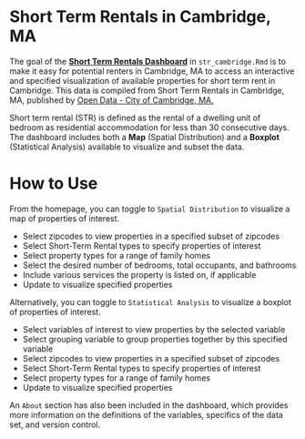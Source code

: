 # Short Term Rentals in Cambridge, MA

The goal of the [**Short Term Rentals Dashboard**](https://mescsem.shinyapps.io/str_cambridge/) in `str_cambridge.Rmd` is to make it easy for potential renters in Cambridge, MA to access an interactive and specified visualization of available properties for short term rent in Cambridge. This data is compiled from Short Term Rentals in Cambridge, MA, published by [Open Data - City of Cambridge, MA.](https://www.cambridgema.gov/departments/opendata)

Short term rental (STR) is defined as the rental of a dwelling unit of bedroom as residential accommodation for less than 30 consecutive days. The dashboard includes both a **Map** (Spatial Distribution) and a **Boxplot** (Statistical Analysis) available to visualize and subset the data.


# How to Use
From the homepage, you can toggle to `Spatial Distribution` to visualize a map of properties of interest.

  - Select zipcodes to view properties in a specified subset of zipcodes
  - Select Short-Term Rental types to specify properties of interest
  - Select property types for a range of family homes
  - Select the desired number of bedrooms, total occupants, and bathrooms
  - Include various services the property is listed on, if applicable
  - Update to visualize specified properties
  
Alternatively, you can toggle to `Statistical Analysis` to visualize a boxplot of properties of interest.

  - Select variables of interest to view properties by the selected variable
  - Select grouping variable to group properties together by this specified variable
  - Select zipcodes to view properties in a specified subset of zipcodes
  - Select Short-Term Rental types to specify properties of interest
  - Select property types for a range of family homes
  - Update to visualize specified properties

An `About` section has also been included in the dashboard, which provides more information on the definitions of the variables, specifics of the data set, and version control.